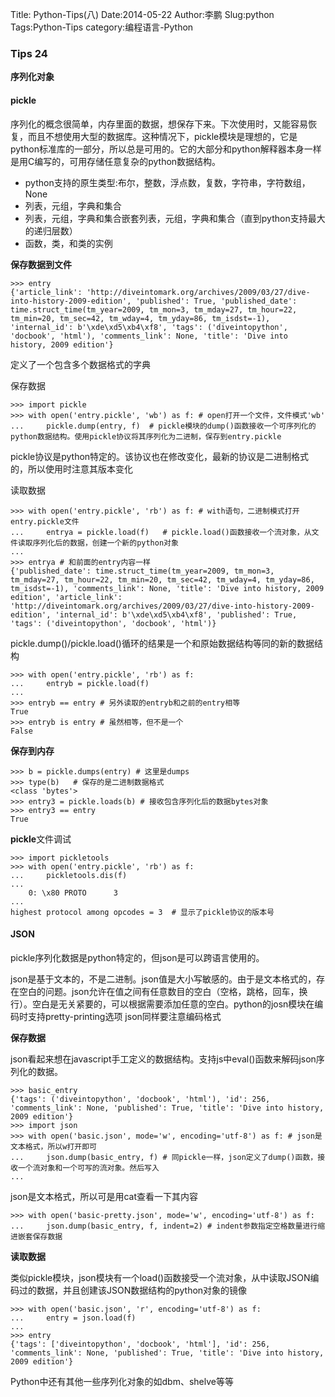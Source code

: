 Title: Python-Tips(八)
Date:2014-05-22
Author:李鹏
Slug:python 
Tags:Python-Tips
category:编程语言-Python

### Tips 24

**序列化对象**

#### pickle

序列化的概念很简单，内存里面的数据，想保存下来。下次使用时，又能容易恢复，而且不想使用大型的数据库。这种情况下，pickle模块是理想的，它是python标准库的一部分，所以总是可用的。它的大部分和python解释器本身一样是用C编写的，可用存储任意复杂的python数据结构。

* python支持的原生类型:布尔，整数，浮点数，复数，字符串，字符数组，None
* 列表，元组，字典和集合
* 列表，元组，字典和集合嵌套列表，元组，字典和集合（直到python支持最大的递归层数）
* 函数，类，和类的实例

**保存数据到文件**

    >>> entry
    {'article_link': 'http://diveintomark.org/archives/2009/03/27/dive-into-history-2009-edition', 'published': True, 'published_date': time.struct_time(tm_year=2009, tm_mon=3, tm_mday=27, tm_hour=22, tm_min=20, tm_sec=42, tm_wday=4, tm_yday=86, tm_isdst=-1), 'internal_id': b'\xde\xd5\xb4\xf8', 'tags': ('diveintopython', 'docbook', 'html'), 'comments_link': None, 'title': 'Dive into history, 2009 edition'}

定义了一个包含多个数据格式的字典

保存数据

    >>> import pickle
    >>> with open('entry.pickle', 'wb') as f: # open打开一个文件，文件模式'wb'
    ...     pickle.dump(entry, f)  # pickle模块的dump()函数接收一个可序列化的python数据结构。使用pickle协议将其序列化为二进制，保存到entry.pickle 
pickle协议是python特定的。该协议也在修改变化，最新的协议是二进制格式的，所以使用时注意其版本变化

读取数据

    >>> with open('entry.pickle', 'rb') as f: # with语句，二进制模式打开entry.pickle文件
    ...     entrya = pickle.load(f)   # pickle.load()函数接收一个流对象，从文件读取序列化后的数据，创建一个新的python对象
    ... 
    >>> entrya # 和前面的entry内容一样
    {'published_date': time.struct_time(tm_year=2009, tm_mon=3, tm_mday=27, tm_hour=22, tm_min=20, tm_sec=42, tm_wday=4, tm_yday=86, tm_isdst=-1), 'comments_link': None, 'title': 'Dive into history, 2009 edition', 'article_link': 'http://diveintomark.org/archives/2009/03/27/dive-into-history-2009-edition', 'internal_id': b'\xde\xd5\xb4\xf8', 'published': True, 'tags': ('diveintopython', 'docbook', 'html')}

pickle.dump()/pickle.load()循环的结果是一个和原始数据结构等同的新的数据结构

    >>> with open('entry.pickle', 'rb') as f:
    ...     entryb = pickle.load(f)
    ... 
    >>> entryb == entry # 另外读取的entryb和之前的entry相等
    True 
    >>> entryb is entry # 虽然相等，但不是一个
    False

**保存到内存**

    >>> b = pickle.dumps(entry) # 这里是dumps
    >>> type(b)   # 保存的是二进制数据格式
    <class 'bytes'>
    >>> entry3 = pickle.loads(b) # 接收包含序列化后的数据bytes对象
    >>> entry3 == entry
    True

**pickle**文件调试

    >>> import pickletools
    >>> with open('entry.pickle', 'rb') as f:
    ...     pickletools.dis(f)
    ... 
        0: \x80 PROTO      3
    ...
    highest protocol among opcodes = 3  # 显示了pickle协议的版本号

#### JSON

pickle序列化数据是python特定的，但json是可以跨语言使用的。

json是基于文本的，不是二进制。json值是大小写敏感的。由于是文本格式的，存在空白的问题。json允许在值之间有任意数目的空白（空格，跳格，回车，换行）。空白是无关紧要的，可以根据需要添加任意的空白。python的josn模块在编码时支持pretty-printing选项
json同样要注意编码格式

**保存数据**

json看起来想在javascript手工定义的数据结构。支持js中eval()函数来解码json序列化的数据。

    >>> basic_entry
    {'tags': ('diveintopython', 'docbook', 'html'), 'id': 256, 'comments_link': None, 'published': True, 'title': 'Dive into history, 2009 edition'}
    >>> import json
    >>> with open('basic.json', mode='w', encoding='utf-8') as f: # json是文本格式，所以w打开即可
    ...     json.dump(basic_entry, f) # 同pickle一样，json定义了dump()函数，接收一个流对象和一个可写的流对象。然后写入
    ...

json是文本格式，所以可是用cat查看一下其内容

    >>> with open('basic-pretty.json', mode='w', encoding='utf-8') as f:
    ...     json.dump(basic_entry, f, indent=2) # indent参数指定空格数量进行缩进嵌套保存数据

**读取数据**

类似pickle模块，json模块有一个load()函数接受一个流对象，从中读取JSON编码过的数据，并且创建该JSON数据结构的python对象的镜像

    >>> with open('basic.json', 'r', encoding='utf-8') as f:
    ...     entry = json.load(f)
    ... 
    >>> entry
    {'tags': ['diveintopython', 'docbook', 'html'], 'id': 256, 'comments_link': None, 'published': True, 'title': 'Dive into history, 2009 edition'}
    
Python中还有其他一些序列化对象的如dbm、shelve等等


